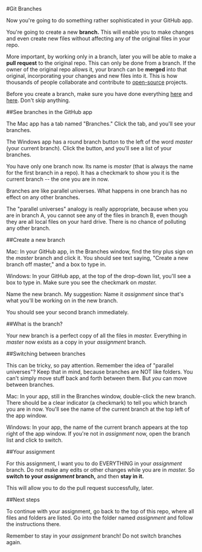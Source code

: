 #Git Branches

Now you're going to do something rather sophisticated in your GitHub app.

You're going to create a new **branch.** This will enable you to make changes and even create new files without affecting any of the original files in your repo.

More important, by working only in a branch, later you will be able to make a **pull request** to the original repo. This can only be done from a branch. If the owner of the original repo allows it, your branch can be **merged** into that original, incorporating your changes and new files into it. This is how thousands of people collaborate and contribute to [open-source](http://opensource.com/resources/what-open-source) projects.

Before you create a branch, make sure you have done everything [here](../github_basics) and [here](../../../). Don't skip anything.

##See branches in the GitHub app

The Mac app has a tab named "Branches." Click the tab, and you'll see your branches.

The Windows app has a round branch button to the left of the word *master* (your current branch). Click the button, and you'll see a list of your branches.

You have only one branch now. Its name is *master* (that is always the name for the first branch in a repo). It has a checkmark to show you it is the current branch -- the one you are in now.

Branches are like parallel universes. What happens in one branch has no effect on any other branches.

The "parallel universes" analogy is really appropriate, because when you are in branch A, you cannot see any of the files in branch B, even though they are all local files on your hard drive. There is no chance of polluting any other branch.

##Create a new branch

Mac: In your GitHub app, in the Branches window, find the tiny plus sign on the *master* branch and click it. You should see text saying, "Create a new branch off master," and a box to type in.

Windows: In your GitHub app, at the top of the drop-down list, you'll see a box to type in. Make sure you see the checkmark on *master.*

Name the new branch. My suggestion: Name it *assignment* since that's what you'll be working on in the new branch.

You should see your second branch immediately.

##What is the branch?

Your new branch is a perfect copy of all the files in *master.* Everything in *master* now exists as a copy in your *assignment* branch.

##Switching between branches

This can be tricky, so pay attention. Remember the idea of "parallel universes"? Keep that in mind, because branches are NOT like folders. You can't simply move stuff back and forth between them. But *you* can move between branches.

Mac: In your app, still in the Branches window, double-click the new branch. There should be a clear indicator (a checkmark) to tell you which branch you are in now. You'll see the name of the current branch at the top left of the app window.

Windows: In your app, the name of the current branch appears at the top right of the app window. If you're not in *assignment* now, open the branch list and click to switch.

##Your assignment

For this assignment, I want you to do EVERYTHING in your *assignment* branch. Do not make any edits or other changes while you are in *master.* So **switch to your *assignment* branch,** and then **stay in it.**

This will allow you to do the pull request successfully, later.

##Next steps

To continue with your assignment, go back to the top of this repo, where all files and folders are listed. Go into the folder named *assignment* and follow the instructions there.

Remember to stay in your *assignment* branch! Do not switch branches again.

